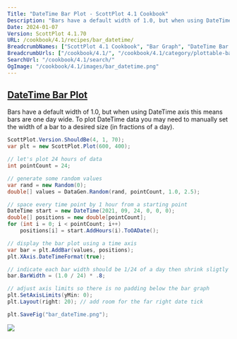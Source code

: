```yaml
---
Title: "DateTime Bar Plot - ScottPlot 4.1 Cookbook"
Description: "Bars have a default width of 1.0, but when using DateTime axis this means bars are one day wide. To plot DateTime data you may need to manually set the width of a bar to a desired size (in fractions of a day)."
Date: 2024-01-07
Version: ScottPlot 4.1.70
URL: /cookbook/4.1/recipes/bar_datetime/
BreadcrumbNames: ["ScottPlot 4.1 Cookbook", "Bar Graph", "DateTime Bar Plot"]
BreadcrumbUrls: ["/cookbook/4.1/", "/cookbook/4.1/category/plottable-bar-graph", "/cookbook/4.1/recipes/bar_datetime/"]
SearchUrl: "/cookbook/4.1/search/"
OgImage: "/cookbook/4.1/images/bar_datetime.png"
---
```


<h2><a id='datetime-bar-plot' href='/cookbook/4.1/recipes/bar_datetime/'>DateTime Bar Plot</a></h2>

Bars have a default width of 1.0, but when using DateTime axis this means bars are one day wide. To plot DateTime data you may need to manually set the width of a bar to a desired size (in fractions of a day).

```cs
ScottPlot.Version.ShouldBe(4, 1, 70);
var plt = new ScottPlot.Plot(600, 400);

// let's plot 24 hours of data
int pointCount = 24;

// generate some random values
var rand = new Random(0);
double[] values = DataGen.Random(rand, pointCount, 1.0, 2.5);

// space every time point by 1 hour from a starting point
DateTime start = new DateTime(2021, 09, 24, 0, 0, 0);
double[] positions = new double[pointCount];
for (int i = 0; i < pointCount; i++)
    positions[i] = start.AddHours(i).ToOADate();

// display the bar plot using a time axis
var bar = plt.AddBar(values, positions);
plt.XAxis.DateTimeFormat(true);

// indicate each bar width should be 1/24 of a day then shrink sligtly to add spacing between bars
bar.BarWidth = (1.0 / 24) * .8;

// adjust axis limits so there is no padding below the bar graph
plt.SetAxisLimits(yMin: 0);
plt.Layout(right: 20); // add room for the far right date tick

plt.SaveFig("bar_dateTime.png");
```

<img src='../../images/bar_datetime.png' class='d-block mx-auto my-5' />


